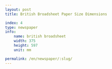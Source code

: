 ```yaml
---
layout: post
title: British Broadsheet Paper Size Dimensions

index: 4
type: newspaper
info:
    name: british broadsheet
    width: 375
    height: 597
    unit: mm

permalink: /en/newspaper/:slug/
---
```



